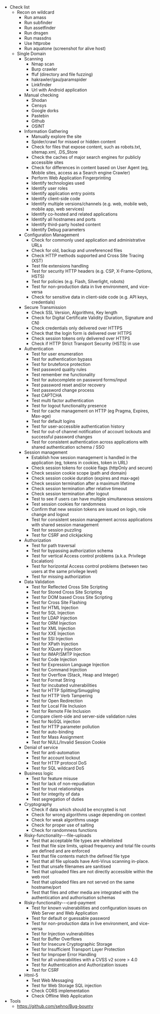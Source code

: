 - Check list
	- Recon on wildcard
		- Run amass
		- Run subfinder
		- Run assetfinder
		- Run dnsgen
		- Run massdns
		- Use httprobe
		- Run aquatone (screenshot for alive host)
	- Single Domain
		- Scanning
			- Nmap scan
			- Burp crawler
			- ffuf (directory and file fuzzing)
			- hakrawler/gau/paramspider
			- Linkfinder
			- Url with Android application
		- Manual checking
			- Shodan
			- Censys
			- Google dorks
			- Pastebin
			- Github
			- OSINT
		- Information Gathering
			- Manually explore the site
			- Spider/crawl for missed or hidden content
			- Check for files that expose content, such as robots.txt, sitemap.xml, .DS_Store
			- Check the caches of major search engines for publicly accessible sites
			- Check for differences in content based on User Agent (eg, Mobile sites, access as a Search engine Crawler)
			- Perform Web Application Fingerprinting
			- Identify technologies used
			- Identify user roles
			- Identify application entry points
			- Identify client-side code
			- Identify multiple versions/channels (e.g. web, mobile web, mobile app, web services)
			- Identify co-hosted and related applications
			- Identify all hostnames and ports
			- Identify third-party hosted content
			- Identify Debug parameters
		- Configuration Management
			- Check for commonly used application and administrative URLs
			- Check for old, backup and unreferenced files
			- Check HTTP methods supported and Cross Site Tracing (XST)
			- Test file extensions handling
			- Test for security HTTP headers (e.g. CSP, X-Frame-Options, HSTS)
			- Test for policies (e.g. Flash, Silverlight, robots)
			- Test for non-production data in live environment, and vice-versa
			- Check for sensitive data in client-side code (e.g. API keys, credentials)
		- Secure Transmission
			- Check SSL Version, Algorithms, Key length
			- Check for Digital Certificate Validity (Duration, Signature and CN)
			- Check credentials only delivered over HTTPS
			- Check that the login form is delivered over HTTPS
			- Check session tokens only delivered over HTTPS
			- Check if HTTP Strict Transport Security (HSTS) in use
		- Authentication
			- Test for user enumeration
			- Test for authentication bypass
			- Test for bruteforce protection
			- Test password quality rules
			- Test remember me functionality
			- Test for autocomplete on password forms/input
			- Test password reset and/or recovery
			- Test password change process
			- Test CAPTCHA
			- Test multi factor authentication
			- Test for logout functionality presence
			- Test for cache management on HTTP (eg Pragma, Expires, Max-age)
			- Test for default logins
			- Test for user-accessible authentication history
			- Test for out-of channel notification of account lockouts and successful password changes
			- Test for consistent authentication across applications with shared authentication schema / SSO
		- Session management
			- Establish how session management is handled in the application (eg, tokens in cookies, token in URL)
			- Check session tokens for cookie flags (httpOnly and secure)
			- Check session cookie scope (path and domain)
			- Check session cookie duration (expires and max-age)
			- Check session termination after a maximum lifetime
			- Check session termination after relative timeout
			- Check session termination after logout
			- Test to see if users can have multiple simultaneous sessions
			- Test session cookies for randomness
			- Confirm that new session tokens are issued on login, role change and logout
			- Test for consistent session management across applications with shared session management
			- Test for session puzzling
			- Test for CSRF and clickjacking
		- Authorization
			- Test for path traversal
			- Test for bypassing authorization schema
			- Test for vertical Access control problems (a.k.a. Privilege Escalation)
			- Test for horizontal Access control problems (between two users at the same privilege level)
			- Test for missing authorization
		- Data Validation
			- Test for Reflected Cross Site Scripting
			- Test for Stored Cross Site Scripting
			- Test for DOM based Cross Site Scripting
			- Test for Cross Site Flashing
			- Test for HTML Injection
			- Test for SQL Injection
			- Test for LDAP Injection
			- Test for ORM Injection
			- Test for XML Injection
			- Test for XXE Injection
			- Test for SSI Injection
			- Test for XPath Injection
			- Test for XQuery Injection
			- Test for IMAP/SMTP Injection
			- Test for Code Injection
			- Test for Expression Language Injection
			- Test for Command Injection
			- Test for Overflow (Stack, Heap and Integer)
			- Test for Format String
			- Test for incubated vulnerabilities
			- Test for HTTP Splitting/Smuggling
			- Test for HTTP Verb Tampering
			- Test for Open Redirection
			- Test for Local File Inclusion
			- Test for Remote File Inclusion
			- Compare client-side and server-side validation rules
			- Test for NoSQL injection
			- Test for HTTP parameter pollution
			- Test for auto-binding
			- Test for Mass Assignment
			- Test for NULL/Invalid Session Cookie
		- Denial of service
			- Test for anti-automation
			- Test for account lockout
			- Test for HTTP protocol DoS
			- Test for SQL wildcard DoS
		- Business logic
			- Test for feature misuse
			- Test for lack of non-repudiation
			- Test for trust relationships
			- Test for integrity of data
			- Test segregation of duties
		- Cryptography
			- Check if data which should be encrypted is not
			- Check for wrong algorithms usage depending on context
			- Check for weak algorithms usage
			- Check for proper use of salting
			- Check for randomness functions
		- Risky-functionality---file-uploads
			- Test that acceptable file types are whitelisted
			- Test that file size limits, upload frequency and total file counts are defined and are enforced
			- Test that file contents match the defined file type
			- Test that all file uploads have Anti-Virus scanning in-place.
			- Test that unsafe filenames are sanitised
			- Test that uploaded files are not directly accessible within the web root
			- Test that uploaded files are not served on the same hostname/port
			- Test that files and other media are integrated with the authentication and authorisation schemas
		- Risky-functionality---card-payment
			- Test for known vulnerabilities and configuration issues on Web Server and Web Application
			- Test for default or guessable password
			- Test for non-production data in live environment, and vice-versa
			- Test for Injection vulnerabilities
			- Test for Buffer Overflows
			- Test for Insecure Cryptographic Storage
			- Test for Insufficient Transport Layer Protection
			- Test for Improper Error Handling
			- Test for all vulnerabilities with a CVSS v2 score > 4.0
			- Test for Authentication and Authorization issues
			- Test for CSRF
		- Html-5
			- Test Web Messaging
			- Test for Web Storage SQL injection
			- Check CORS implementation
			- Check Offline Web Application
- Tools
	- https://github.com/sehno/Bug-bounty